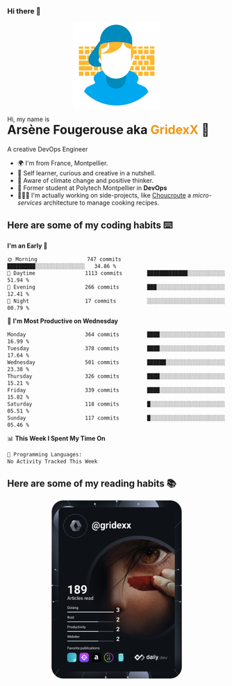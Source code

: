 ### Hi there 👋

<!--
**GridexX/gridexx** is a ✨ _special_ ✨ repository because its `README.md` (this file) appears on your GitHub profile.

Here are some ideas to get you started:

- 🔭 I’m currently working on ...
- 🌱 I’m currently learning ...
- 👯 I’m looking to collaborate on ...
- 🤔 I’m looking for help with ...
- 💬 Ask me about ...
- 📫 How to reach me: ...
- 😄 Pronouns: ...
- ⚡ Fun fact: ...
-->


<!-- Header -->
<div align="center">
  <img align="center" src="./images/user_profile.png" width="200">
</div>
<p>Hi, my name is</p> 
<h1 style="margin-top:-15px">Arsène Fougerouse aka <span style="color:#ef961a">GridexX</span> 👋</h1>

A creative DevOps Engineer

- 🌍 I'm from France, Montpellier.
- 🎨 Self learner, curious and creative in a nutshell. 
- 🌱 Aware of climate change and positive thinker.
- 📕 Former student at Polytech Montpellier in **DevOps**
- 👨🏻‍💻 I'm actually working on side-projects, like [Choucroute](https://github.com/choucroute-orga) a *micro-services* architecture to manage cooking recipes.


## Here are some of my coding habits ⌨️

<!-- Add a section about tech and Ops stack
  Like this one : https://github.com/Xanthus58#-tech-stack
-->
<!--START_SECTION:waka-->
**I'm an Early 🐤** 

```text
🌞 Morning                747 commits         █████████░░░░░░░░░░░░░░░░   34.86 % 
🌆 Daytime                1113 commits        █████████████░░░░░░░░░░░░   51.94 % 
🌃 Evening                266 commits         ███░░░░░░░░░░░░░░░░░░░░░░   12.41 % 
🌙 Night                  17 commits          ░░░░░░░░░░░░░░░░░░░░░░░░░   00.79 % 
```
📅 **I'm Most Productive on Wednesday** 

```text
Monday                   364 commits         ████░░░░░░░░░░░░░░░░░░░░░   16.99 % 
Tuesday                  378 commits         ████░░░░░░░░░░░░░░░░░░░░░   17.64 % 
Wednesday                501 commits         ██████░░░░░░░░░░░░░░░░░░░   23.38 % 
Thursday                 326 commits         ████░░░░░░░░░░░░░░░░░░░░░   15.21 % 
Friday                   339 commits         ████░░░░░░░░░░░░░░░░░░░░░   15.82 % 
Saturday                 118 commits         █░░░░░░░░░░░░░░░░░░░░░░░░   05.51 % 
Sunday                   117 commits         █░░░░░░░░░░░░░░░░░░░░░░░░   05.46 % 
```


📊 **This Week I Spent My Time On** 

```text
💬 Programming Languages: 
No Activity Tracked This Week
```


<!--END_SECTION:waka-->

## Here are some of my reading habits 📚
<div  align="center">
  <img src="./images/devcard.svg" width="300">
</div>

